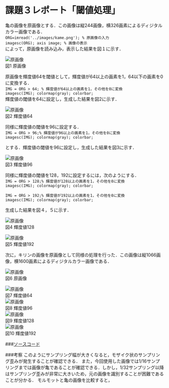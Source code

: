 # 課題３レポート「閾値処理」

亀の画像を原画像とする．この画像は縦244画像，横326画素によるディジタルカラー画像である．      
`ORG=imread('../images/kame.png'); % 原画像の入力`     
`imagesc(ORG); axis image; % 画像の表示`   
によって，原画像を読み込み，表示した結果を図１に示す．       

![原画像](https://github.com/suke123/matlab_image_processing/blob/master/%E8%AA%B2%E9%A1%8C3/images/kame1-1.png)       
図1 原画像       

原画像を輝度値64を閾値として，輝度値が64以上の画素を1，64以下の画素を0に変換する．             
`IMG = ORG > 64; % 輝度値が64以上の画素を1，その他を0に変換`                
`imagesc(IMG); colormap(gray); colorbar;`            
輝度値の閾値を64に設定し，生成した結果を図2に示す．      

![原画像](https://github.com/suke123/matlab_image_processing/blob/master/%E8%AA%B2%E9%A1%8C3/images/kido64.png)      
図2 輝度値64        

同様に輝度値の閾値を96に設定する．               
`IMG = ORG > 96;% 輝度値が96以上の画素を1，その他を0に変換`                 
`imagesc(IMG); colormap(gray); colorbar;`                    

とする．輝度値の閾値を96に設定し，生成した結果を図3に示す．      

![原画像](https://github.com/suke123/matlab_image_processing/blob/master/%E8%AA%B2%E9%A1%8C3/images/kido96.png)       
図3 輝度値96               

同様に輝度値の閾値を128，192に設定するには，次のようにする．        
`IMG = ORG > 128;% 輝度値が128以上の画素を1，その他を0に変換`          
`imagesc(IMG); colormap(gray); colorbar;`        

`IMG = ORG > 192;% 輝度値が192以上の画素を1，その他を0に変換`          
`imagesc(IMG); colormap(gray); colorbar;`          

生成した結果を図４，５に示す．

![原画像](https://github.com/suke123/matlab_image_processing/blob/master/%E8%AA%B2%E9%A1%8C3/images/kido128.png)      
図4 輝度値128          

![原画像](https://github.com/suke123/matlab_image_processing/blob/master/%E8%AA%B2%E9%A1%8C3/images/kido192%5D.png)      
図5 輝度値192           

次に，キリンの画像を原画像として同様の処理を行った．この画像は縦1066画像，横1600画素によるディジタルカラー画像である．

![原画像](https://github.com/suke123/matlab_image_processing/blob/master/%E8%AA%B2%E9%A1%8C3/images/giraffe0.png)    
図6 原画像        

![原画像](https://github.com/suke123/matlab_image_processing/blob/master/%E8%AA%B2%E9%A1%8C3/images/giraffe1.png)     
図7 輝度値64       
![原画像](https://github.com/suke123/matlab_image_processing/blob/master/%E8%AA%B2%E9%A1%8C3/images/giraffe2.png)      
図8 輝度値96       
![原画像](https://github.com/suke123/matlab_image_processing/blob/master/%E8%AA%B2%E9%A1%8C3/images/giraffe3.png)       
図9 輝度値128        
![原画像](https://github.com/suke123/matlab_image_processing/blob/master/%E8%AA%B2%E9%A1%8C3/images/giraffe4.png)      
図10 輝度値192        

###[ソースコード](https://github.com/suke123/matlab_image_processing/blob/master/%E8%AA%B2%E9%A1%8C3/kadai3.m)   

###考察
このようにサンプリング幅が大きくなると，モザイク状のサンプリング歪みが発生することが確認できる．
また，今回使用した画像では1/16サンプリングまでは画像が亀であることが確認できる．しかし，1/32サンプリング以降はサンプリング歪みが非常に大きいため，元の画像を識別することが困難であることが分かる．
モルモットと亀の画像を比較すると， 
